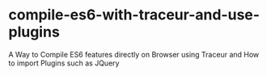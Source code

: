 # compile-es6-with-traceur-and-use-plugins
A Way to Compile ES6 features directly on Browser using Traceur and How to import Plugins such as JQuery
